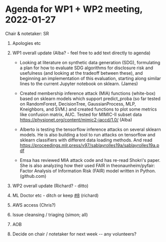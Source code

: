 # Agenda for WP1 + WP2 meeting, 2022-01-27

Chair & notetaker: SR

1. Apologies etc
1. WP1 overall update (Alba? - feel free to add text directly to agenda)

   - Looking at literature on synthetic data generation (SDG), formulating a plan for how to evaluate SDG algorithms for disclosure risk and usefulness (and looking at the tradeoff between these), and beginning an implementation of this evaluation, starting along similar lines to the current Jupyter notebook on sklearn. (James)

   - Created membership inference attack (MIA) functions (white-box) based on sklearn models which support predict_proba (so far tested on RandomForest, DecisionTree, GaussianProcess, MLP, Kneighbors, and SVM.) and created functions to plot some metrics like confusion matrix, AUC. Tested for MIMIC-II subset data https://physionet.org/content/mimic2-iaccd/1.0/  (Alba)

   - Alberto is testing the tensorflow inference attacks on several sklearn models. He is also building a tool to run attacks on tensorflow and sklearn classifiers with different data loading methods. And read  https://proceedings.mlr.press/v97/sablayrolles19a/sablayrolles19a.pdf

   - Emsa has reviewed MIA attack code and has  re-read Shokri's paper. She is also analyzing how their used FAIR in theonaunheim/pyfair: Factor Analysis of Information Risk (FAIR) model written in Python. (github.com)
  
1. WP2 overall update (Richard? - ditto)
1. ML Doctor etc - ditch or keep [#8](https://github.com/jim-smith/GRAIMatter/issues/8) (richard)
1. AWS access (Chris?)
1. Issue cleansing / triaging (simon; all)
1. AOB
1. Decide on chair / notetaker for next week -- any volunteers?
